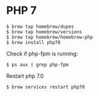 # PHP 7

```
$ brew tap homebrew/dupes
$ brew tap homebrew/versions
$ brew tap homebrew/homebrew-php
$ brew install php70
```

Check if php-fpm is running:

```
$ ps aux | grep php-fpm
```

Restart php 7.0

```
$ brew services restart php70
```



